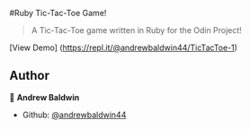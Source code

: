 #Ruby Tic-Tac-Toe Game!
>A Tic-Tac-Toe game written in Ruby for the Odin Project!

[View Demo] (https://repl.it/@andrewbaldwin44/TicTacToe-1)

## Author

👤 **Andrew Baldwin**

- Github: [@andrewbaldwin44](https://github.com/andrewbaldwin44)

